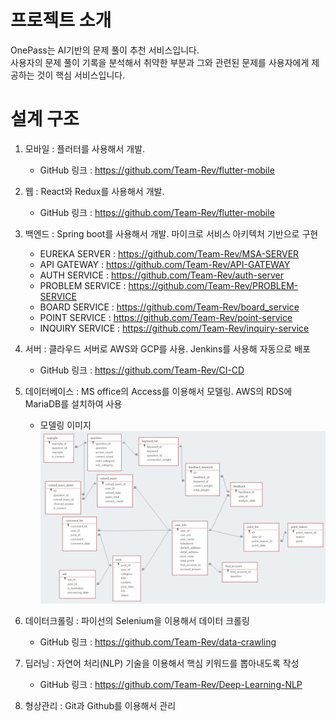 # 프로젝트 소개
OnePass는 AI기반의 문제 풀이 추천 서비스입니다. <br/>
사용자의 문제 풀이 기록을 분석해서 취약한 부분과 그와 관련된 문제를 사용자에게 제공하는 것이 핵심 서비스입니다.<br/>

# 설계 구조

1. 모바일 : 플러터를 사용해서 개발.
    * GitHub 링크 : <https://github.com/Team-Rev/flutter-mobile>
    
2. 웹 : React와 Redux를 사용해서 개발. 
    * GitHub 링크 : <https://github.com/Team-Rev/flutter-mobile>
    
3. 백엔드 : Spring boot를 사용해서 개발. 마이크로 서비스 아키텍처 기반으로 구현
    * EUREKA SERVER : <https://github.com/Team-Rev/MSA-SERVER>
    * API GATEWAY : <https://github.com/Team-Rev/API-GATEWAY>
    * AUTH SERVICE : <https://github.com/Team-Rev/auth-server>
    * PROBLEM SERVICE : <https://github.com/Team-Rev/PROBLEM-SERVICE>
    * BOARD SERVICE : <https://github.com/Team-Rev/board_service>
    * POINT SERVICE : <https://github.com/Team-Rev/point-service>
    * INQUIRY SERVICE : <https://github.com/Team-Rev/inquiry-service>
    
4. 서버 : 클라우드 서버로 AWS와 GCP를 사용. Jenkins를 사용해 자동으로 배포
    * GitHub 링크 : <https://github.com/Team-Rev/CI-CD>
    
5. 데이터베이스 : MS office의 Access를 이용해서 모델링. AWS의 RDS에 MariaDB를 설치하여 사용<br/>
    * 모델링 이미지 ![modeling](./modeling.png "데이터 모델링 이미지")

6. 데이터크롤링 : 파이선의 Selenium을 이용해서 데이터 크롤링
    * GitHub 링크 : <https://github.com/Team-Rev/data-crawling>

7. 딥러닝 : 자연어 처리(NLP) 기술을 이용해서 핵심 키워드를 뽑아내도록 작성
    * GitHub 링크 : <https://github.com/Team-Rev/Deep-Learning-NLP>
    
8. 형상관리 : Git과 Github를 이용해서 관리
